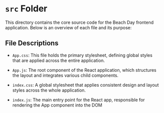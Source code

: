 # `src` Folder

This directory contains the core source code for the Beach Day frontend application. Below is an overview of each file and its purpose:

## File Descriptions
- `App.css`: This file holds the primary stylesheet, defining global styles that are applied across the entire application.

- `App.js`: The root component of the React application, which structures the layout and integrates various child components.
  
- `index.css`: A global stylesheet that applies consistent design and layout styles across the whole application.

- `index.js`: The main entry point for the React app, responsible for rendering the App component into the DOM
